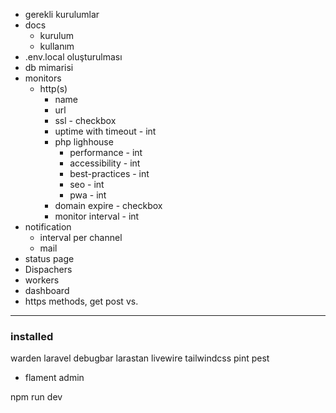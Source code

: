 - gerekli kurulumlar
- docs
  - kurulum
  - kullanım
- .env.local oluşturulması
- db mimarisi
- monitors
  - http(s)
    - name
    - url
    - ssl - checkbox
    - uptime with timeout - int
    - php lighhouse
      - performance - int
      - accessibility - int
      - best-practices - int
      - seo - int
      - pwa - int
    - domain expire - checkbox
    - monitor interval - int
- notification
  - interval per channel
  - mail
- status page
- Dispachers
- workers
- dashboard
- https methods, get post vs.
----



### installed
warden
laravel debugbar
larastan
livewire
tailwindcss
pint
pest
- flament admin



npm run dev
